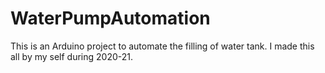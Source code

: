 # WaterPumpAutomation
This is an Arduino project to automate the filling of water tank. I made this all by my self during 2020-21.
